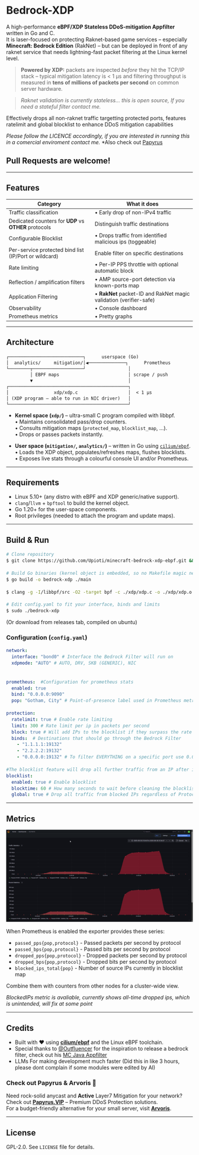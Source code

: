 # Bedrock-XDP

A high-performance **eBPF/XDP Stateless DDoS-mitigation Appfilter** written in Go and C.  
It is laser-focused on protecting Raknet-based game services – especially **Minecraft: Bedrock Edition** (RakNet) – but can be deployed in front of any raknet service that needs lightning-fast packet filtering at the Linux kernel level.

> **Powered by XDP:** packets are inspected *before* they hit the TCP/IP stack – typical mitigation latency is < 1 µs and filtering throughput is measured in **tens of millions of packets per second** on common server hardware.

> *Raknet validation is currently stateless... this is open source, If you need a stateful filter contact me.*

Effectively drops all non-raknet traffic targetting protected ports, features ratelimit and global blocklist to enhance DDoS mitigation capabilities


*Please follow the LICENCE accordingly, if you are interested in running this in a comercial enviroment contact me.*
*Also check out [Papyrus](https://papyrus.vip/)

## Pull Requests are welcome!

---

## Features

| Category | What it does |
|----------|--------------|
| Traffic classification | • Early drop of non-IPv4 traffic  |
| Dedicated counters for **UDP** vs **OTHER** protocols | Distinguish traffic destinations |
| Configurable Blocklist | • Drops traffic from identified malicious ips (toggeable) |
| Per-service protected bind list (IP/Port or wildcard) | Enable filter on specific destinations |
| Rate limiting | • Per-IP PPS throttle with optional automatic block  |
| Reflection / amplification filters | • AMP source-port detection via known-ports map |
| Application Filtering | • **RakNet** packet-ID and RakNet magic validation (verifier-safe) |
| Observability | • Console dashboard |  
| Prometheus metrics | • Pretty graphs|


---

## Architecture

```
┌────────────────────────────┐      userspace (Go)
│  analytics/     mitigation/│◀──────────────┐      Prometheus
└────────┬───────────────────┘                │
         │ EBPF maps                          │ scrape / push
         ▼                                    │
┌─────────────────────────────────────────────┐
│                 xdp/xdp.c                   │  < 1 µs
│ (XDP program – able to run in NIC driver)   │
└─────────────────────────────────────────────┘
```

* **Kernel space (`xdp/`)** – ultra-small C program compiled with libbpf.  
  • Maintains consolidated pass/drop counters.  
  • Consults mitigation maps (`protected_map`, `blocklist_map`, …).  
  • Drops or passes packets instantly.

* **User space (`mitigation/`, `analytics/`)** – written in Go using [`cilium/ebpf`](https://github.com/cilium/ebpf).  
  • Loads the XDP object, populates/refreshes maps, flushes blocklists.  
  • Exposes live stats through a colourful console UI and/or Prometheus.

---

## Requirements

* Linux 5.10+ (any distro with eBPF and XDP generic/native support).  
* `clang`/`llvm` + `bpftool` to build the kernel object.  
* Go 1.20+ for the user-space components.  
* Root privileges (needed to attach the program and update maps).

---

## Build & Run

```bash
# Clone repository
$ git clone https://github.com/Upioti/minecraft-bedrock-xdp-ebpf.git && cd minecraft-bedrock-xdp-ebpf

# Build Go binaries (kernel object is embedded, so no Makefile magic needed)
$ go build -o bedrock-xdp ./main

$ clang -g -I/libbpf/src -O2 -target bpf -c ./xdp/xdp.c -o ./xdp/xdp.o

# Edit config.yaml to fit your interface, binds and limits
$ sudo ./bedrock-xdp
```
(Or download from releases tab, compiled on ubuntu)

### Configuration (`config.yaml`)

```yaml
network:
  interface: "bond0" # Interface the Bedrock Filter will run on
  xdpmode: "AUTO" # AUTO, DRV, SKB (GENERIC), NIC
  

prometheus:  #Configuration for prometheus stats
  enabled: true
  bind: "0.0.0.0:9090"
  pop: "Gotham, City" # Point-of-presence label used in Prometheus metrics

protection:
  ratelimit: true # Enable rate limiting
  limit: 300 # Rate limit per ip in packets per second
  block: true # Will add IPs to the blocklist if they surpass the rate limit
  binds:  # Destinations that should go through the Bedrock Filter
    - "1.1.1.1:19132"
    - "2.2.2.2:19132"
    - "0.0.0.0:19132" # To filter EVERYTHING on a specific port use 0.0.0.0

#The blocklist feature will drop all further traffic from an IP after it has sent an invalid raknet packet
blocklist:
  enabled: true # Enable blocklist
  blocktime: 60 # How many seconds to wait before cleaning the blocklist
  global: true # Drop all traffic from blocked IPs regardless of Protocol or Destination
```

---

## Metrics

![Prometheus Metrics](assets/prometheus.png)

When Prometheus is enabled the exporter provides these series:

* `passed_pps{pop,protocol}` - Passed packets per second by protocol
* `passed_bps{pop,protocol}` - Passed bits per second by protocol
* `dropped_pps{pop,protocol}` - Dropped packets per second by protocol
* `dropped_bps{pop,protocol}` - Dropped bits per second by protocol
* `blocked_ips_total{pop}` - Number of source IPs currently in blocklist map

Combine them with counters from other nodes for a cluster-wide view.

*BlockedIPs metric is avaliable, currently shows all-time dropped ips, which is unintended, will fix at some point*

---



## Credits

* Built with ❤️ using [**cilium/ebpf**](https://github.com/cilium/ebpf) and the Linux eBPF toolchain.
* Special thanks to [@Outfluencer](https://github.com/Outfluencer) for the inspiration to release a bedrock filter, check out his [MC Java Appfilter](https://github.com/Outfluencer/Minecraft-XDP-eBPF/issues)
* LLMs For making development much faster (Did this in like 3 hours, please dont complain if some modules were edited by AI)



### Check out Papyrus & Arvoris 💙

Need rock-solid anycast and **Active** Layer7 Mitigation for your network?  
Check out **[Papyrus.VIP](https://papyrus.vip/)** – Premium DDoS Protection solutions.  
For a budget-friendly alternative for your small server, visit **[Arvoris](https://arvoris.net/)**.

---

## License

GPL-2.0.  See `LICENSE` file for details. 
